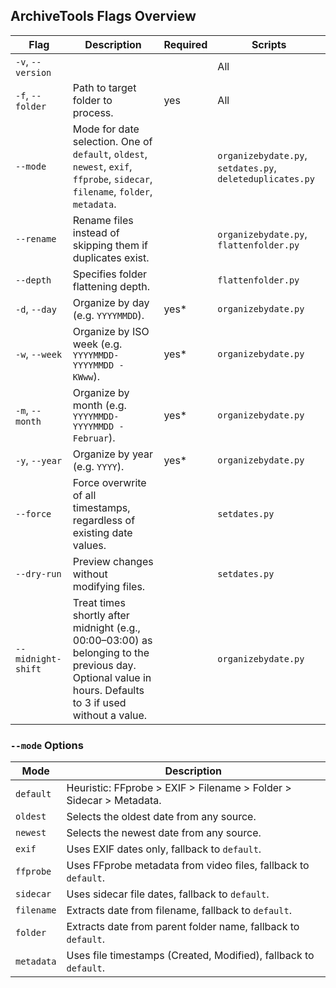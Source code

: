 ## ArchiveTools Flags Overview

| Flag               | Description                                                                                                                                              | Required | Scripts                                                   |
|--------------------|----------------------------------------------------------------------------------------------------------------------------------------------------------|----------|-----------------------------------------------------------|
| `-v`, `--version`  |                                                                                                                                                          |          | All                                                       |
| `-f`, `--folder`   | Path to target folder to process.                                                                                                                        | yes      | All                                                       |
| `--mode`           | Mode for date selection. One of `default`, `oldest`, `newest`, `exif`, `ffprobe`, `sidecar`, `filename`, `folder`, `metadata`.                           |          | `organizebydate.py`, `setdates.py`, `deleteduplicates.py` |
| `--rename`         | Rename files instead of skipping them if duplicates exist.                                                                                               |          | `organizebydate.py`, `flattenfolder.py`                   |
| `--depth`          | Specifies folder flattening depth.                                                                                                                       |          | `flattenfolder.py`                                        |
| `-d`, `--day`      | Organize by day (e.g. `YYYYMMDD`).                                                                                                                       | yes*     | `organizebydate.py`                                       |
| `-w`, `--week`     | Organize by ISO week (e.g. `YYYYMMDD-YYYYMMDD - KWww`).                                                                                                  | yes*     | `organizebydate.py`                                       |
| `-m`, `--month`    | Organize by month (e.g. `YYYYMMDD-YYYYMMDD - Februar`).                                                                                                  | yes*     | `organizebydate.py`                                       |
| `-y`, `--year`     | Organize by year (e.g. `YYYY`).                                                                                                                          | yes*     | `organizebydate.py`                                       |
| `--force`          | Force overwrite of all timestamps, regardless of existing date values.                                                                                   |          | `setdates.py`                                             |
| `--dry-run`        | Preview changes without modifying files.                                                                                                                 |          | `setdates.py`                                             |
| `--midnight-shift` | Treat times shortly after midnight (e.g., 00:00–03:00) as belonging to the previous day. Optional value in hours. Defaults to 3 if used without a value. |          | `organizebydate.py`                                       |

### `--mode` Options

| Mode       | Description                                                         |
|------------|---------------------------------------------------------------------|
| `default`  | Heuristic: FFprobe > EXIF > Filename > Folder > Sidecar > Metadata. |
| `oldest`   | Selects the oldest date from any source.                            |
| `newest`   | Selects the newest date from any source.                            |
| `exif`     | Uses EXIF dates only, fallback to `default`.                        |
| `ffprobe`  | Uses FFprobe metadata from video files, fallback to `default`.      |
| `sidecar`  | Uses sidecar file dates, fallback to `default`.                     |
| `filename` | Extracts date from filename, fallback to `default`.                 |
| `folder`   | Extracts date from parent folder name, fallback to `default`.       |
| `metadata` | Uses file timestamps (Created, Modified), fallback to `default`.    |

